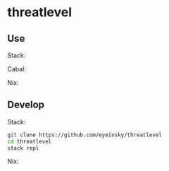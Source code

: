 # threatlevel

## Use

Stack:

Cabal:

Nix:

## Develop

Stack:
```bash
git clone https://github.com/eyeinsky/threatlevel
cd threatlevel
stack repl
```

Nix:
